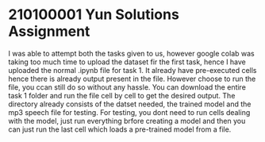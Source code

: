 # 210100001 Yun Solutions Assignment

I was able to attempt both the tasks given to us, however google colab was taking too much time to upload the dataset fir the first task, hence I have uploaded the normal .ipynb file for task 1. It already have pre-executed cells hence there is already output present in the file. However choose to run the file, you ccan still do so without any hassle. You can download the entire task 1 folder and run the file cell by cell to get the desired output. The directory already consists of the datset needed, the trained model and the mp3 speech file for testing. For testing, you dont need to run cells dealing with the model, just run everything brfore creating a model and then you can just run the last cell which loads a pre-trained model from a file.
